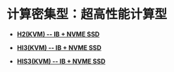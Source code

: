 # 计算密集型：超高性能计算型<a name="ZH-CN_TOPIC_0114103994"></a>

-   **[H2\(KVM\) -- IB + NVME SSD](H2(KVM)----IB-+-NVME-SSD.md)**  

-   **[HI3\(KVM\) -- IB + NVME SSD](HI3(KVM)----IB-+-NVME-SSD.md)**  

-   **[HIS3\(KVM\) -- IB + NVME SSD](HIS3(KVM)----IB-+-NVME-SSD.md)**  


